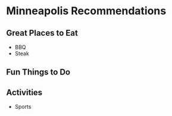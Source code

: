 # Minneapolis Recommendations
## Great Places to Eat
- BBQ
- Steak
## Fun Things to Do
## Activities
- Sports
